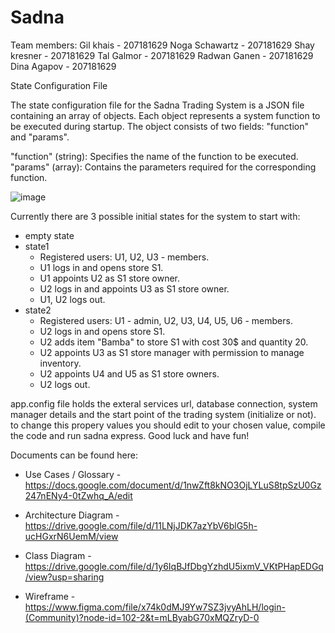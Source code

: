 # Sadna

Team members:
Gil khais - 207181629
Noga Schawartz - 207181629
Shay kresner - 207181629
Tal Galmor - 207181629
Radwan Ganen - 207181629
Dina Agapov - 207181629

State Configuration File

The state configuration file for the Sadna Trading System is a JSON file containing an array of objects. Each object represents a system function to be executed during startup. The object consists of two fields: "function" and "params".

"function" (string): Specifies the name of the function to be executed.
"params" (array): Contains the parameters required for the corresponding function.

![image](https://github.com/Gil4390/Sadna/assets/76035272/b2fd9615-b22e-485b-be7d-97c4e166718d)

Currently there are 3 possible initial states for the system to start with:
<ul>
  <li> empty state </li>
  <li> state1 
    <ul> 
      <li> Registered users: U1, U2, U3 - members. </li>
      <li> U1 logs in and opens store S1. </li>
      <li> U1 appoints U2 as S1 store owner. </li>
      <li> U2 logs in and appoints U3 as S1 store owner. </li>
      <li> U1, U2 logs out. </li>
    </ul>
  </li>
    <li> state2
    <ul> 
      <li> Registered users: U1 - admin, U2, U3, U4, U5, U6 - members. </li>
      <li> U2 logs in and opens store S1. </li>
      <li> U2 adds item "Bamba" to store S1 with cost 30$ and quantity 20. </li>
      <li> U2 appoints U3 as S1 store manager with permission to manage inventory. </li>
      <li> U2 appoints U4 and U5 as S1 store owners. </li>  
      <li> U2 logs out. </li>
    </ul>
  </li>
</ul>


app.config file holds the exteral services url, database connection, system manager details and the start point of the trading system (initialize or not). to change this propery values you should edit to your chosen value, compile the code and run sadna express. Good luck and have fun!

Documents can be found here:
- Use Cases / Glossary - https://docs.google.com/document/d/1nwZft8kNO3OjLYLuS8tpSzU0Gz247nENy4-0tZwhq_A/edit

- Architecture Diagram - https://drive.google.com/file/d/11LNjJDK7azYbV6blG5h-ucHGxrN6UemM/view

- Class Diagram - https://drive.google.com/file/d/1y6IqBJfDbgYzhdU5ixmV_VKtPHapEDGq/view?usp=sharing

- Wireframe - https://www.figma.com/file/x74k0dMJ9Yw7SZ3jvyAhLH/login-(Community)?node-id=102-2&t=mLByabG70xMQZryD-0
